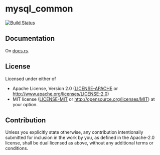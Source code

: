 # mysql_common

[![Build Status](https://travis-ci.org/blackbeam/rust_mysql_common.svg?branch=master)](https://travis-ci.org/blackbeam/rust_mysql_common)

## Documentation

On [docs.rs](https://docs.rs/mysql_common).

## License

Licensed under either of
 * Apache License, Version 2.0 ([LICENSE-APACHE](LICENSE-APACHE) or http://www.apache.org/licenses/LICENSE-2.0)
 * MIT license ([LICENSE-MIT](LICENSE-MIT) or http://opensource.org/licenses/MIT)
at your option.

## Contribution

Unless you explicitly state otherwise, any contribution intentionally submitted
for inclusion in the work by you, as defined in the Apache-2.0 license, shall be dual licensed as above, without any
additional terms or conditions.
